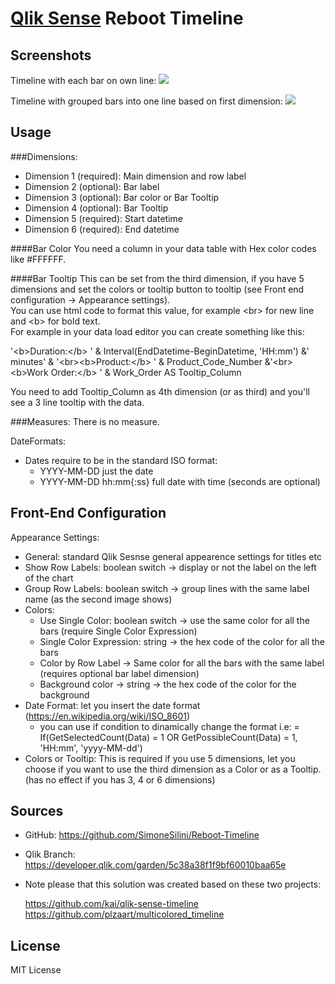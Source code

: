 # [Qlik Sense](https://www.qlik.com/us/products/qlik-sense) Reboot Timeline

##  Screenshots

Timeline with each bar on own line:
![](notgruped.PNG)

Timeline with grouped bars into one line based on first dimension:
![](gruped.PNG)


## Usage

###Dimensions:

- Dimension 1 (required): Main dimension and row label
- Dimension 2 (optional): Bar label
- Dimension 3 (optional): Bar color or Bar Tooltip
- Dimension 4 (optional): Bar Tooltip
- Dimension 5 (required): Start datetime
- Dimension 6 (required): End datetime

####Bar Color
You need a column in your data table with Hex color codes like #FFFFFF.

####Bar Tooltip
This can be set from the third dimension, if you have 5 dimensions and set the colors or tooltip button to tooltip (see Front end configuration -> Appearance settings).    
You can use html code to format this value, for example \<br> for new line and \<b> for bold text.     
For example in your data load editor you can create something like this:

'\<b>Duration:\</b> ' & Interval(EndDatetime-BeginDatetime, 'HH:mm') &' minutes' &
'\<br>\<b>Product:\</b> ' & Product_Code_Number &'\<br>\<b>Work Order:\</b> ' & Work_Order AS Tooltip_Column

You need to add Tooltip_Column as 4th dimension (or as third) and you'll see a 3 line tooltip with the data.

###Measures:
There is no measure.

DateFormats:

- Dates require to be in the standard ISO format:
    - YYYY-MM-DD just the date
    - YYYY-MM-DD hh:mm{:ss} full date with time (seconds are optional)


## Front-End Configuration
Appearance Settings:

- General: standard Qlik Sesnse general appearence settings for titles etc
- Show Row Labels: boolean switch -> display or not the label on the left of the chart
- Group Row Labels: boolean switch -> group lines with the same label name (as the second image shows)
- Colors:
    * Use Single Color: boolean switch -> use the same color for all the bars (require Single Color Expression) 
    * Single Color Expression: string -> the hex code of the color for all the bars
    * Color by Row Label -> Same color for all the bars with the same label (requires optional bar label dimension)
    * Background color -> string -> the hex code of the color for the background  
- Date Format: let you insert the date format (https://en.wikipedia.org/wiki/ISO_8601)
    * you can use if condition to dinamically change the format i.e: = If(GetSelectedCount(Data) = 1 OR GetPossibleCount(Data) = 1, 'HH:mm', 'yyyy-MM-dd') 
- Colors or Tooltip: This is required if you use 5 dimensions, let you choose if you want to use the third dimension as a Color or as a Tooltip. (has no effect if you has 3, 4 or 6 dimensions)



##  Sources

- GitHub: https://github.com/SimoneSilini/Reboot-Timeline
- Qlik Branch: https://developer.qlik.com/garden/5c38a38f1f9bf60010baa65e
- Note please that this solution was created based on these two projects: 
    
    https://github.com/kai/qlik-sense-timeline
    https://github.com/plzaart/multicolored_timeline


##  License

MIT License
